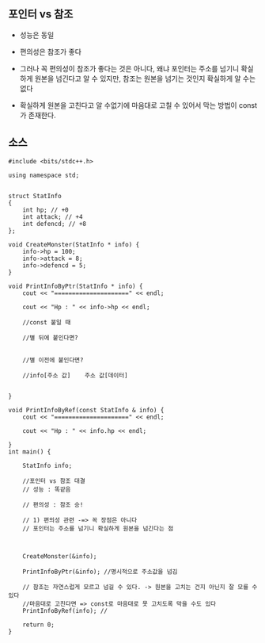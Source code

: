 ## 포인터 vs 참조


- 성능은 동일


- 편의성은 참조가 좋다

- 그러나 꼭 편의성이 참조가 좋다는 것은 아니다, 왜냐 포인터는 주소를 넘기니 확실하게 원본을 넘긴다고 알 수 있지만, 참조는 원본을 넘기는 것인지 확실하게 알 수는 없다


- 확실하게 원본을 고친다고 알 수없기에 마음대로 고칠 수 있어서 막는 방법이 const가 존재한다.




## 소스

````
#include <bits/stdc++.h>

using namespace std;


struct StatInfo
{
	int hp; // +0
	int attack; // +4
	int defencd; // +8
};

void CreateMonster(StatInfo * info) {
	info->hp = 100;
	info->attack = 8;
	info->defencd = 5;
}

void PrintInfoByPtr(StatInfo * info) {
	cout << "=====================" << endl;

	cout << "Hp : " << info->hp << endl;

	//const 붙일 때 

	//별 뒤에 붙인다면?


	//별 이전에 붙인다면? 

	//info[주소 값]    주소 값[데이터] 


}

void PrintInfoByRef(const StatInfo & info) {
	cout << "=====================" << endl;

	cout << "Hp : " << info.hp << endl;

}
int main() {

	StatInfo info;

	//포인터 vs 참조 대결
	// 성능 : 똑같음

	// 편의성 : 참조 승!

	// 1) 편의성 관련 -=> 꼭 장점은 아니다
	// 포인터는 주소를 넘기니 확실하게 원본을 넘긴다는 점 
	

	 
	CreateMonster(&info);

	PrintInfoByPtr(&info); //명시적으로 주소값을 넘김
	
	// 참조는 자연스럽게 모르고 넘길 수 있다. -> 원본을 고치는 건지 아닌지 잘 모를 수 있다 
	//마음대로 고친다면 => const로 마음대로 못 고치도록 막을 수도 있다
	PrintInfoByRef(info); //

	return 0;
}
````